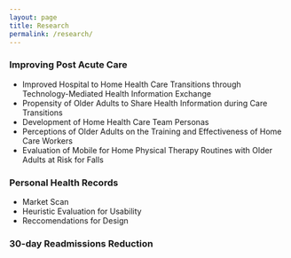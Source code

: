 ```yaml
---
layout: page
title: Research
permalink: /research/
---
```

### Improving Post Acute Care
 
* Improved Hospital to Home Health Care Transitions through Technology-Mediated Health Information Exchange
* Propensity of Older Adults to Share Health Information during Care Transitions
* Development of Home Health Care Team Personas
* Perceptions of Older Adults on the Training and Effectiveness of Home Care Workers
* Evaluation of Mobile for Home Physical Therapy Routines with Older Adults at Risk for Falls 

### Personal Health Records

* Market Scan
* Heuristic Evaluation for Usability
* Reccomendations for Design

### 30-day Readmissions Reduction
